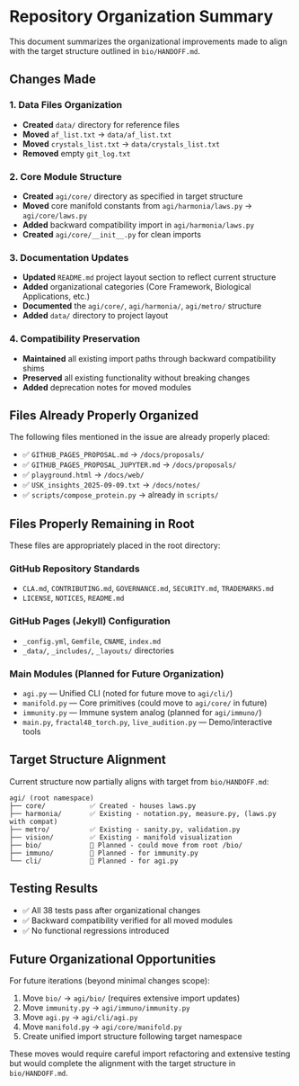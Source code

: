 # Repository Organization Summary

This document summarizes the organizational improvements made to align with the target structure outlined in `bio/HANDOFF.md`.

## Changes Made

### 1. Data Files Organization
- **Created** `data/` directory for reference files
- **Moved** `af_list.txt` → `data/af_list.txt`
- **Moved** `crystals_list.txt` → `data/crystals_list.txt`  
- **Removed** empty `git_log.txt`

### 2. Core Module Structure
- **Created** `agi/core/` directory as specified in target structure
- **Moved** core manifold constants from `agi/harmonia/laws.py` → `agi/core/laws.py`
- **Added** backward compatibility import in `agi/harmonia/laws.py`
- **Created** `agi/core/__init__.py` for clean imports

### 3. Documentation Updates
- **Updated** `README.md` project layout section to reflect current structure
- **Added** organizational categories (Core Framework, Biological Applications, etc.)
- **Documented** the `agi/core/`, `agi/harmonia/`, `agi/metro/` structure
- **Added** `data/` directory to project layout

### 4. Compatibility Preservation
- **Maintained** all existing import paths through backward compatibility shims
- **Preserved** all existing functionality without breaking changes
- **Added** deprecation notes for moved modules

## Files Already Properly Organized

The following files mentioned in the issue are already properly placed:
- ✅ `GITHUB_PAGES_PROPOSAL.md` → `/docs/proposals/`
- ✅ `GITHUB_PAGES_PROPOSAL_JUPYTER.md` → `/docs/proposals/`  
- ✅ `playground.html` → `/docs/web/`
- ✅ `USK_insights_2025-09-09.txt` → `/docs/notes/`
- ✅ `scripts/compose_protein.py` → already in `scripts/`

## Files Properly Remaining in Root

These files are appropriately placed in the root directory:

### GitHub Repository Standards
- `CLA.md`, `CONTRIBUTING.md`, `GOVERNANCE.md`, `SECURITY.md`, `TRADEMARKS.md`
- `LICENSE`, `NOTICES`, `README.md`

### GitHub Pages (Jekyll) Configuration
- `_config.yml`, `Gemfile`, `CNAME`, `index.md`
- `_data/`, `_includes/`, `_layouts/` directories

### Main Modules (Planned for Future Organization)
- `agi.py` — Unified CLI (noted for future move to `agi/cli/`)
- `manifold.py` — Core primitives (could move to `agi/core/` in future)
- `immunity.py` — Immune system analog (planned for `agi/immuno/`)
- `main.py`, `fractal48_torch.py`, `live_audition.py` — Demo/interactive tools

## Target Structure Alignment

Current structure now partially aligns with target from `bio/HANDOFF.md`:

```
agi/ (root namespace)
├── core/           ✅ Created - houses laws.py
├── harmonia/       ✅ Existing - notation.py, measure.py, (laws.py with compat)
├── metro/          ✅ Existing - sanity.py, validation.py
├── vision/         ✅ Existing - manifold visualization
├── bio/            🔄 Planned - could move from root /bio/
├── immuno/         🔄 Planned - for immunity.py
└── cli/            🔄 Planned - for agi.py
```

## Testing Results
- ✅ All 38 tests pass after organizational changes
- ✅ Backward compatibility verified for all moved modules
- ✅ No functional regressions introduced

## Future Organizational Opportunities

For future iterations (beyond minimal changes scope):
1. Move `bio/` → `agi/bio/` (requires extensive import updates)
2. Move `immunity.py` → `agi/immuno/immunity.py` 
3. Move `agi.py` → `agi/cli/agi.py`
4. Move `manifold.py` → `agi/core/manifold.py`
5. Create unified import structure following target namespace

These moves would require careful import refactoring and extensive testing but would complete the alignment with the target structure in `bio/HANDOFF.md`.